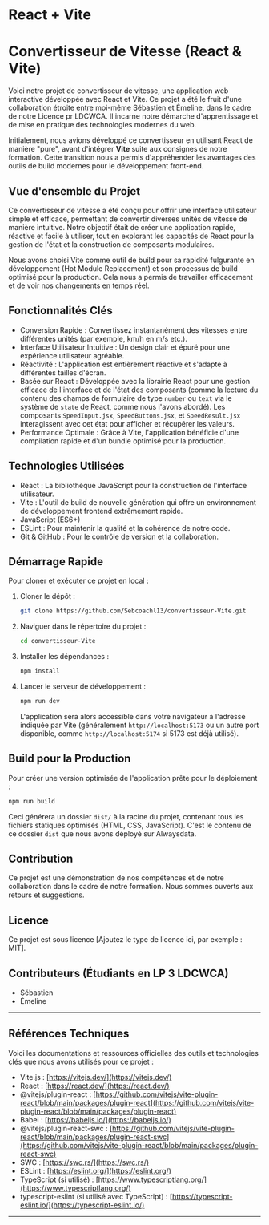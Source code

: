 # React + Vite

# Convertisseur de Vitesse (React & Vite)

Voici notre projet de convertisseur de vitesse, une application web interactive développée avec React et Vite. Ce projet a été le fruit d'une collaboration étroite entre moi-même Sébastien et Émeline, dans le cadre de notre Licence pr LDCWCA. Il incarne notre démarche d'apprentissage et de mise en pratique des technologies modernes du web.

Initialement, nous avions développé ce convertisseur en utilisant React de manière "pure", avant d'intégrer **Vite** suite aux consignes de notre formation. Cette transition nous a permis d'appréhender les avantages des outils de build modernes pour le développement front-end.

##  Vue d'ensemble du Projet

Ce convertisseur de vitesse a été conçu pour offrir une interface utilisateur simple et efficace, permettant de convertir diverses unités de vitesse de manière intuitive. Notre objectif était de créer une application rapide, réactive et facile à utiliser, tout en explorant les capacités de React pour la gestion de l'état et la construction de composants modulaires.

Nous avons choisi Vite comme outil de build pour sa rapidité fulgurante en développement (Hot Module Replacement) et son processus de build optimisé pour la production. Cela nous a permis de travailler efficacement et de voir nos changements en temps réel.

## Fonctionnalités Clés

  * Conversion Rapide : Convertissez instantanément des vitesses entre différentes unités (par exemple, km/h en m/s etc.).
  * Interface Utilisateur Intuitive : Un design clair et épuré pour une expérience utilisateur agréable.
  * Réactivité : L'application est entièrement réactive et s'adapte à différentes tailles d'écran.
  * Basée sur React : Développée avec la librairie React pour une gestion efficace de l'interface et de l'état des composants (comme la lecture du contenu des champs de formulaire de type `number` ou `text` via le système de `state` de React, comme nous l'avons abordé). Les composants `SpeedInput.jsx`, `SpeedButtons.jsx`, et `SpeedResult.jsx` interagissent avec cet état pour afficher et récupérer les valeurs.
  * Performance Optimale : Grâce à Vite, l'application bénéficie d'une compilation rapide et d'un bundle optimisé pour la production.

##  Technologies Utilisées

  * React : La bibliothèque JavaScript pour la construction de l'interface utilisateur.
  * Vite : L'outil de build de nouvelle génération qui offre un environnement de développement frontend extrêmement rapide.
  * JavaScript (ES6+)
  * ESLint : Pour maintenir la qualité et la cohérence de notre code.
  * Git & GitHub : Pour le contrôle de version et la collaboration.

## Démarrage Rapide

Pour cloner et exécuter ce projet en local :

1.  Cloner le dépôt :
    ```bash
    git clone https://github.com/Sebcoachl13/convertisseur-Vite.git
    ```
2.  Naviguer dans le répertoire du projet :
    ```bash
    cd convertisseur-Vite
    ```
3.  Installer les dépendances :
    ```bash
    npm install
    ```
4.  Lancer le serveur de développement :
    ```bash
    npm run dev
    ```
    L'application sera alors accessible dans votre navigateur à l'adresse indiquée par Vite (généralement `http://localhost:5173` ou un autre port disponible, comme `http://localhost:5174` si 5173 est déjà utilisé).

##  Build pour la Production

Pour créer une version optimisée de l'application prête pour le déploiement :

```bash
npm run build
```

Ceci générera un dossier `dist/` à la racine du projet, contenant tous les fichiers statiques optimisés (HTML, CSS, JavaScript). C'est le contenu de ce dossier `dist` que nous avons déployé sur Alwaysdata.

##  Contribution

Ce projet est une démonstration de nos compétences et de notre collaboration dans le cadre de notre formation. Nous sommes ouverts aux retours et suggestions.

##  Licence

Ce projet est sous licence [Ajoutez le type de licence ici, par exemple : MIT].

##  Contributeurs (Étudiants en LP 3 LDCWCA)

  * Sébastien
  * Émeline

-----

##  Références Techniques

Voici les documentations et ressources officielles des outils et technologies clés que nous avons utilisés pour ce projet :

  * Vite.js : [https://vitejs.dev/](https://vitejs.dev/)
  * React : [https://react.dev/](https://react.dev/)
  * @vitejs/plugin-react : [https://github.com/vitejs/vite-plugin-react/blob/main/packages/plugin-react](https://github.com/vitejs/vite-plugin-react/blob/main/packages/plugin-react)
  * Babel : [https://babeljs.io/](https://babeljs.io/)
  * @vitejs/plugin-react-swc : [https://github.com/vitejs/vite-plugin-react/blob/main/packages/plugin-react-swc](https://github.com/vitejs/vite-plugin-react/blob/main/packages/plugin-react-swc)
  * SWC : [https://swc.rs/](https://swc.rs/)
  * ESLint : [https://eslint.org/](https://eslint.org/)
  * TypeScript (si utilisé) : [https://www.typescriptlang.org/](https://www.typescriptlang.org/)
  * typescript-eslint (si utilisé avec TypeScript) : [https://typescript-eslint.io/](https://typescript-eslint.io/)

-----
